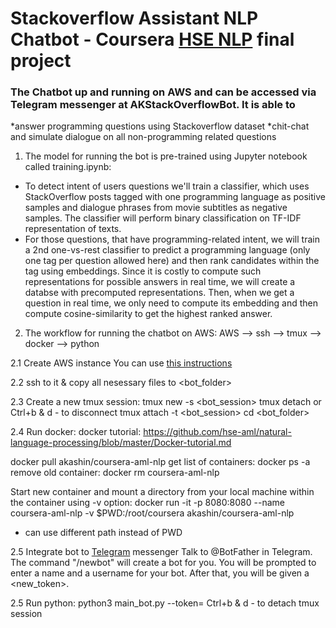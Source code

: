 # Stackoverflow Assistant NLP Chatbot - Coursera [HSE NLP](https://www.coursera.org/learn/language-processing) final project
### The Chatbot up and running on AWS and can be accessed via Telegram messenger at AKStackOverflowBot. It is able to 
*answer programming questions using Stackoverflow dataset 
*chit-chat and simulate dialogue on all non-programming related questions

1. The model for running the bot is pre-trained using Jupyter notebook called training.ipynb:
* To detect intent of users questions we'll train a classifier, which uses StackOverflow posts tagged with one programming language as positive samples and
dialogue phrases from movie subtitles as negative samples. The classifier will perform binary classification on TF-IDF representation of texts.
* For those questions, that have programming-related intent, we will train a 2nd one-vs-rest classifier to predict a programming language 
(only one tag per question allowed here) and then rank candidates within the tag using embeddings. Since it is costly to compute such representations for possible
answers in real time, we will create a databse with precomputed representations. Then, when we get a question in real time, we only need to compute its embedding and then
compute cosine-similarity to get the highest ranked answer.

2. The workflow for running the chatbot on AWS: AWS --> ssh --> tmux --> docker --> python

2.1 Create AWS instance
You can use [this instructions](https://github.com/hse-aml/natural-language-processing/blob/master/AWS-tutorial.md) 

2.2 ssh to it & copy all nesessary files to <bot_folder>

2.3 Create a new tmux session:
tmux new -s <bot_session>
tmux detach or Ctrl+b & d - to disconnect
tmux attach -t <bot_session>
cd <bot_folder>

2.4 Run docker:
docker tutorial: https://github.com/hse-aml/natural-language-processing/blob/master/Docker-tutorial.md

docker pull akashin/coursera-aml-nlp
get list of containers: docker ps -a
remove old container: docker rm coursera-aml-nlp

Start new container and mount a directory from your local machine within the container using -v option:
docker run -it -p 8080:8080 --name coursera-aml-nlp -v $PWD:/root/coursera akashin/coursera-aml-nlp
- can use different path instead of PWD

2.5 Integrate bot to [Telegram](https://telegram.org) messenger
Talk to @BotFather in Telegram. The command "/newbot" will create a bot for you. You will be prompted to enter a name and a username for your bot. After that, you will be given a <new_token>.

2.5 Run python:
python3 main_bot.py --token=<your token>
Ctrl+b & d - to detach tmux session